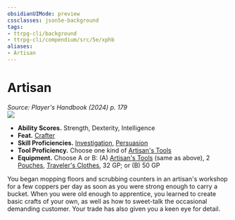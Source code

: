 ```yaml
---
obsidianUIMode: preview
cssclasses: json5e-background
tags:
- ttrpg-cli/background
- ttrpg-cli/compendium/src/5e/xphb
aliases:
- Artisan
---
```

# Artisan
*Source: Player's Handbook (2024) p. 179*  
![](backgrounds/XPHB/Artisan.webp#right)

- **Ability Scores.** Strength, Dexterity, Intelligence  
- **Feat.** [Crafter](/3-Mechanics/CLI/feats/crafter-xphb.md)  
- **Skill Proficiencies.** [Investigation](/3-Mechanics/CLI/skills.md#Investigation), [Persuasion](/3-Mechanics/CLI/skills.md#Persuasion)  
- **Tool Proficiency.** Choose one kind of [Artisan's Tools](/3-Mechanics/CLI/items/artisans-tools-xphb.md)  
- **Equipment.** Choose A or B: (A) [Artisan's Tools](/3-Mechanics/CLI/items/artisans-tools-xphb.md) (same as above), 2 [Pouches](/3-Mechanics/CLI/items/pouch-xphb.md), [Traveler's Clothes](/3-Mechanics/CLI/items/travelers-clothes-xphb.md), 32 GP; or (B) 50 GP  

You began mopping floors and scrubbing counters in an artisan's workshop for a few coppers per day as soon as you were strong enough to carry a bucket. When you were old enough to apprentice, you learned to create basic crafts of your own, as well as how to sweet-talk the occasional demanding customer. Your trade has also given you a keen eye for detail.